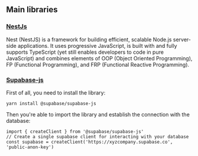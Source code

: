 ## Main libraries

### [NestJs](https://docs.nestjs.com/)
Nest (NestJS) is a framework for building efficient, scalable Node.js server-side applications. It uses progressive JavaScript, is built with and fully supports TypeScript (yet still enables developers to code in pure JavaScript) and combines elements of OOP (Object Oriented Programming), FP (Functional Programming), and FRP (Functional Reactive Programming).

### [Supabase-js](https://github.com/supabase/supabase-js)
First of all, you need to install the library:

```yarn install @supabase/supabase-js```

Then you're able to import the library and establish the connection with the database:
```
import { createClient } from '@supabase/supabase-js'
// Create a single supabase client for interacting with your database
const supabase = createClient('https://xyzcompany.supabase.co', 'public-anon-key')
```